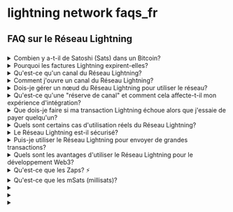 # lightning network faqs\_fr

## FAQ sur le Réseau Lightning

###

<details>

<summary>Combien y a-t-il de Satoshi (Sats) dans un Bitcoin?</summary>

Chacune des 21 millions d'unités de Bitcoin qui existeront jamais peut être divisée davantage en 100 000 000 de satoshis.

</details>

<details>

<summary>Pourquoi les factures Lightning expirent-elles?</summary>

Pourquoi les factures expirent-elles? Si les factures n'expiraient pas, les destinataires rencontreraient probablement des problèmes de mémoire/espace de stockage à mesure que le nombre d'images pré-calculées localement augmenterait avec chaque tentative de paiement.

_Credit: bitcoin.design_

</details>

<details>

<summary>Qu'est-ce qu'un canal du Réseau Lightning?</summary>

Un canal du Réseau Lightning est un canal de paiement peer-to-peer qui permet des transactions instantanées et à faible coût entre deux parties.

</details>

<details>

<summary>Comment j'ouvre un canal du Réseau Lightning?</summary>

On ouvre un canal en envoyant une petite quantité de Bitcoin à un autre nœud ou portefeuille, ce qui sert de dépôt pour le canal.

</details>

<details>

<summary>Dois-je gérer un nœud du Réseau Lightning pour utiliser le réseau?</summary>

Non, tu n'as pas besoin de gérer un nœud pour utiliser le Réseau Lightning. Tu peux simplement utiliser une application de portefeuille lightning pour envoyer et recevoir des paiements.

</details>

<details>

<summary>Qu'est-ce qu'une "réserve de canal" et comment cela affecte-t-il mon expérience d'intégration?</summary>

La réserve de canal est la quantité de Bitcoin requise pour ouvrir un canal de paiement. Des réserves plus élevées peuvent rendre plus difficile la recherche de nœuds et l'ouverture de canaux.

</details>

<details>

<summary>Que dois-je faire si ma transaction Lightning échoue alors que j'essaie de payer quelqu'un?</summary>

Les transactions du Réseau Lightning peuvent échouer pour quelques raisons courantes. La plus fréquente est généralement de ne pas avoir suffisamment de fonds dans ton canal pour couvrir le paiement. Assure-toi d'avoir assez d'argent dans le compte à partir duquel tu envoies et n'oublie pas de prendre en compte les frais de réseau (\~2% du montant total que tu essaies d'envoyer).

Un autre problème courant est que la transaction ne parvient pas à trouver une route vers le nœud Lightning du destinataire. Si cela se produit, essaie à nouveau quelques minutes plus tard.

Le Réseau Lightning est encore en évolution, donc certaines transactions échouées sont normales. **Mais ces deux choses - des fonds insuffisants et des problèmes de routage - ont tendance à être les principaux coupables lorsqu'un paiement Lightning ne passe pas.**

</details>

<details>

<summary>Quels sont certains cas d'utilisation réels du Réseau Lightning?</summary>

Le Réseau Lightning permet toutes sortes de cas d'utilisation passionnants, comme les micropaiements instantanés, les services pay-per-use, le pourboire numérique, et plus encore. Il a également le potentiel d'apporter des services financiers aux non-bancarisés et sous-bancarisés partout dans le monde.

</details>

<details>

<summary>Le Réseau Lightning est-il sécurisé?</summary>

Comme Batman protégeant Gotham, le Réseau Lightning a plusieurs couches de sécurité pour garder vos fonds en sécurité. Avec des fonctionnalités comme les portefeuilles multi-signatures et le routage en oignon, tes sats sont entre de bonnes mains.

</details>

<details>

<summary>Puis-je utiliser le Réseau Lightning pour envoyer de grandes transactions?</summary>

Bien que le Réseau Lightning soit idéal pour les petites transactions fréquentes, il peut ne pas être idéal pour les grandes transactions en raison de contraintes de liquidité. Pour des sommes plus importantes, il vaut mieux s'en tenir aux transactions Bitcoin sur chaîne.

</details>

<details>

<summary>Quels sont les avantages d'utiliser le Réseau Lightning pour le développement Web3?</summary>

Les transactions instantanées et à faible coût du Réseau Lightning en font la solution de paiement idéale pour le monde trépidant du développement web3. Les développeurs peuvent recevoir leurs récompenses en Bitcoin presque immédiatement, sans les tracas des frais élevés ou des temps de confirmation longs.

</details>

<details>

<summary>Qu'est-ce que les Zaps? ⚡️</summary>

⚡️Les Zaps sont un moyen d'envoyer une petite quantité de Bitcoin (sats) au portefeuille Lightning de quelqu'un, accompagnée d'un message ou d'une information, comme un mémo ou un lien. C'est comme envoyer un message texte, mais avec une petite quantité de Bitcoin attachée.

</details>

<details>

<summary>Qu'est-ce que les mSats (millisats)?</summary>

Les mSats sont chacun 1/1000 (un millième) d'un satoshi. Un satoshi est l'unité la plus petite pour le bitcoin, mais lightning peut effectuer des transactions avec des unités encore plus petites tant que les canaux sont ouverts. Le montant est [arrondi](https://github.com/lightningnetwork/lnd/blob/master/lnwire/msat.go#L22-L24) au satoshi le plus proche lorsque le canal est fermé et diffusé sur la blockchain pour respecter la limite de Bitcoin.

<img src="https://static.wixstatic.com/media/8b683e_5fadb3f8111444c8902ff8ddadd28c7d~mv2.jpeg/v1/fill/w_1344,h_449,al_c,q_85,usm_0.66_1.00_0.01,enc_auto/8b683e_5fadb3f8111444c8902ff8ddadd28c7d~mv2.jpeg" alt="" data-size="original">

</details>

<details>

<summary></summary>



</details>

<details>

<summary></summary>



</details>

<details>

<summary></summary>



</details>
